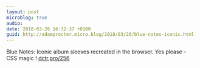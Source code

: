 ```yaml
---
layout: post
microblog: true
audio: 
date: 2018-03-26 16:32:37 +0100
guid: http://adamprocter.micro.blog/2018/03/26/blue-notes-iconic.html
---
```

Blue Notes: Iconic album sleeves recreated in the browser. Yes please - CSS magic ! [dctr.pro/256](http://dctr.pro/256)
